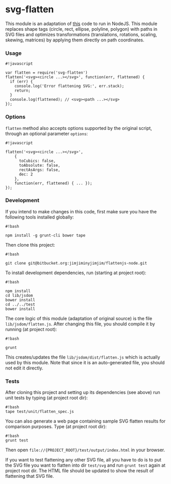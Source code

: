 # svg-flatten #

This module is an adaptation of [this](https://gist.github.com/timo22345/9413158) code to run in NodeJS. This module replaces shape tags (circle, rect, ellipse, polyline, polygon) with paths in SVG files and optimizes transformations (translations, rotations, scaling, skewing, matrices) by applying them directly on path coordinates.

### Usage ###
```
#!javascript

var flatten = require('svg-flatten')
flatten('<svg><circle ...></svg>', function(err, flattened) {
  if (err) {
    console.log('Error flattening SVG:', err.stack);
    return;
  }
  console.log(flattened); // <svg><path ...></svg>
});
```

### Options ###

`flatten` method also accepts options supported by the original script, through an optional parameter `options`:
```
#!javascript

flatten('<svg><circle ...></svg>', 
    {
      toCubics: false,
      toAbsolute: false,
      rectAsArgs: false,
      dec: 2
    },
    function(err, flattened) { ... });
});
```

### Development ###

If you intend to make changes in this code, first make sure you have the following tools installed globally:

```
#!bash

npm install -g grunt-cli bower tape
```

Then clone this project:

```
#!bash

git clone git@bitbucket.org:jimjiminyjimjim/flattenjs-node.git
```

To install development dependencies, run (starting at project root):

```
#!bash

npm install
cd lib/jsdom
bower install
cd ../../test
bower install
```

The core logic of this module (adaptation of original source) is the file `lib/jsdom/flatten.js`. After changing this file, you should compile it by running (at project root):

```
#!bash

grunt
```

This creates/updates the file `lib/jsdom/dist/flatten.js` which is actually used by this module. Note that since it is an auto-generated file, you should not edit it directly.

### Tests ###

After cloning this project and setting up its dependencies (see above) run unit tests by typing (at project root dir):

```
#!bash
tape test/unit/flatten_spec.js

```

You can also generate a web page containing sample SVG flatten results for comparison purposes. Type (at project root dir):

```
#!bash
grunt test

```

Then open `file://{PROJECT_ROOT}/test/output/index.html` in your browser.

If you want to test flattening any other SVG file, all you have to do is to put the SVG file you want to flatten into dir `test/svg` and run `grunt test` again at project root dir. The HTML file should be updated to show the result of flattening that SVG file.